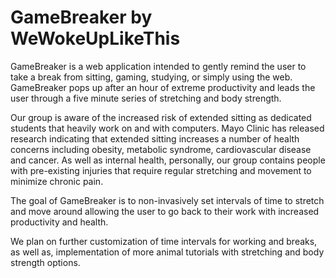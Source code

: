 # GameBreaker by WeWokeUpLikeThis
GameBreaker is a web application intended to gently remind the user to take a break from sitting, gaming, studying, or simply using the web. GameBreaker pops up after an hour of extreme productivity and leads the user through a five minute series of stretching and body strength.

Our group is aware of the increased risk of extended sitting as dedicated students that heavily work on and with computers. Mayo Clinic has released research indicating that extended sitting increases a number of health concerns including obesity, metabolic syndrome, cardiovascular disease and cancer. As well as internal health, personally, our group contains people with pre-existing injuries that require regular stretching and movement to minimize chronic pain.

The goal of GameBreaker is to non-invasively set intervals of time to stretch and move around allowing the user to go back to their work with increased productivity and health.

We plan on further customization of time intervals for working and breaks, as well as, implementation of more animal tutorials with stretching and body strength options.
